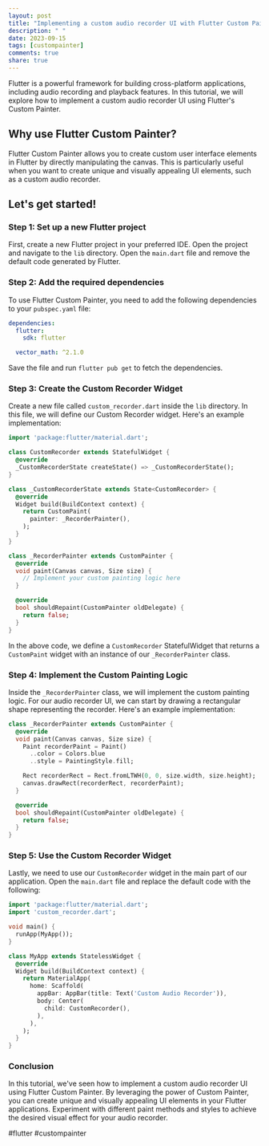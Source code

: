 ```yaml
---
layout: post
title: "Implementing a custom audio recorder UI with Flutter Custom Painter"
description: " "
date: 2023-09-15
tags: [custompainter]
comments: true
share: true
---
```


Flutter is a powerful framework for building cross-platform applications, including audio recording and playback features. In this tutorial, we will explore how to implement a custom audio recorder UI using Flutter's Custom Painter.

## Why use Flutter Custom Painter?

Flutter Custom Painter allows you to create custom user interface elements in Flutter by directly manipulating the canvas. This is particularly useful when you want to create unique and visually appealing UI elements, such as a custom audio recorder.

## Let's get started!

### Step 1: Set up a new Flutter project

First, create a new Flutter project in your preferred IDE. Open the project and navigate to the `lib` directory. Open the `main.dart` file and remove the default code generated by Flutter.

### Step 2: Add the required dependencies

To use Flutter Custom Painter, you need to add the following dependencies to your `pubspec.yaml` file:

```yaml
dependencies:
  flutter:
    sdk: flutter

  vector_math: ^2.1.0
```

Save the file and run `flutter pub get` to fetch the dependencies.

### Step 3: Create the Custom Recorder Widget

Create a new file called `custom_recorder.dart` inside the `lib` directory. In this file, we will define our Custom Recorder widget. Here's an example implementation:

```dart
import 'package:flutter/material.dart';

class CustomRecorder extends StatefulWidget {
  @override
  _CustomRecorderState createState() => _CustomRecorderState();
}

class _CustomRecorderState extends State<CustomRecorder> {
  @override
  Widget build(BuildContext context) {
    return CustomPaint(
      painter: _RecorderPainter(),
    );
  }
}

class _RecorderPainter extends CustomPainter {
  @override
  void paint(Canvas canvas, Size size) {
    // Implement your custom painting logic here
  }

  @override
  bool shouldRepaint(CustomPainter oldDelegate) {
    return false;
  }
}
```

In the above code, we define a `CustomRecorder` StatefulWidget that returns a `CustomPaint` widget with an instance of our `_RecorderPainter` class.

### Step 4: Implement the Custom Painting Logic

Inside the `_RecorderPainter` class, we will implement the custom painting logic. For our audio recorder UI, we can start by drawing a rectangular shape representing the recorder. Here's an example implementation:

```dart
class _RecorderPainter extends CustomPainter {
  @override
  void paint(Canvas canvas, Size size) {
    Paint recorderPaint = Paint()
      ..color = Colors.blue
      ..style = PaintingStyle.fill;

    Rect recorderRect = Rect.fromLTWH(0, 0, size.width, size.height);
    canvas.drawRect(recorderRect, recorderPaint);
  }

  @override
  bool shouldRepaint(CustomPainter oldDelegate) {
    return false;
  }
}
```

### Step 5: Use the Custom Recorder Widget

Lastly, we need to use our `CustomRecorder` widget in the main part of our application. Open the `main.dart` file and replace the default code with the following:

```dart
import 'package:flutter/material.dart';
import 'custom_recorder.dart';

void main() {
  runApp(MyApp());
}

class MyApp extends StatelessWidget {
  @override
  Widget build(BuildContext context) {
    return MaterialApp(
      home: Scaffold(
        appBar: AppBar(title: Text('Custom Audio Recorder')),
        body: Center(
          child: CustomRecorder(),
        ),
      ),
    );
  }
}
```

### Conclusion

In this tutorial, we've seen how to implement a custom audio recorder UI using Flutter Custom Painter. By leveraging the power of Custom Painter, you can create unique and visually appealing UI elements in your Flutter applications. Experiment with different paint methods and styles to achieve the desired visual effect for your audio recorder.

#flutter #custompainter